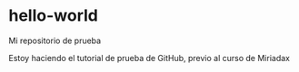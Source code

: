 # hello-world
Mi repositorio de prueba

Estoy haciendo el tutorial de prueba de GitHub, previo al curso de Miriadax
